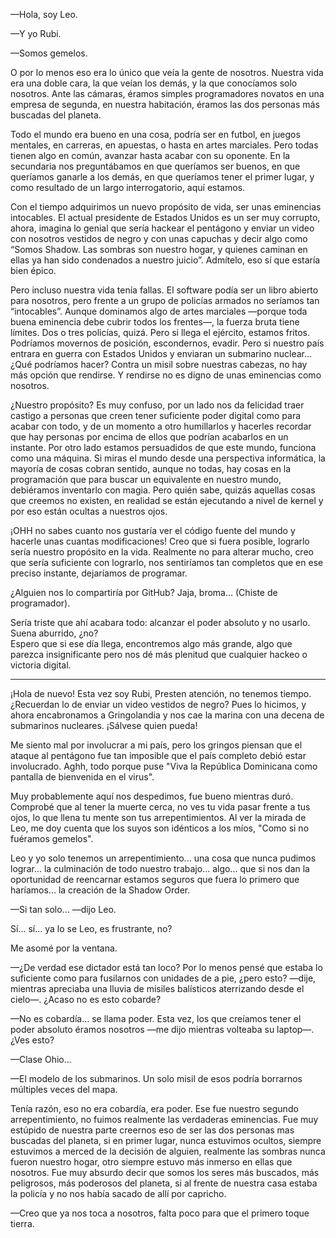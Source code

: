 —Hola, soy Leo.  

—Y yo Rubi.  

—Somos gemelos.

O por lo menos eso era lo único que veía la gente de nosotros. Nuestra vida era una doble cara, la que veían los demás, y la que conocíamos solo nosotros. Ante las cámaras, éramos simples programadores novatos en una empresa de segunda, en nuestra habitación, éramos las dos personas más buscadas del planeta. 

Todo el mundo era bueno en una cosa, podría ser en futbol, en juegos mentales, en carreras, en apuestas, o hasta en artes marciales. Pero todas tienen algo en común, avanzar hasta acabar con su oponente. En la secundaria nos preguntábamos en que queríamos ser buenos, en que queríamos ganarle a los demás, en que queríamos tener el primer lugar, y como resultado de un largo interrogatorio, aquí estamos.

Con el tiempo adquirimos un nuevo propósito de vida, ser unas eminencias intocables. El actual presidente de Estados Unidos es un ser muy corrupto, ahora, imagina lo genial que sería hackear el pentágono y enviar un video con nosotros vestidos de negro y con unas capuchas y decir algo como “Somos Shadow. Las sombras son nuestro hogar, y quienes caminan en ellas ya han sido condenados a nuestro juicio”. Admítelo, eso sí que estaría bien épico.

Pero incluso nuestra vida tenía fallas. El software podía ser un libro abierto para nosotros, pero frente a un grupo de policías armados no seríamos tan “intocables”. Aunque dominamos algo de artes marciales —porque toda buena eminencia debe cubrir todos los frentes—, la fuerza bruta tiene límites. Dos o tres policías, quizá. Pero si llega el ejército, estamos fritos. Podríamos movernos de posición, escondernos, evadir. Pero si nuestro país entrara en guerra con Estados Unidos y enviaran un submarino nuclear… ¿Qué podríamos hacer? Contra un misil sobre nuestras cabezas, no hay más opción que rendirse. Y rendirse no es digno de unas eminencias como nosotros.

¿Nuestro propósito? Es muy confuso, por un lado nos da felicidad traer castigo a personas que creen tener suficiente poder digital como para acabar con todo, y de un momento a otro humillarlos y hacerles recordar que hay personas por encima de ellos que podrían acabarlos en un instante. Por otro lado estamos persuadidos de que este mundo, funciona como una máquina. Si miras el mundo desde una perspectiva informática, la mayoría de cosas cobran sentido, aunque no todas, hay cosas en la programación que para buscar un equivalente en nuestro mundo, debiéramos inventarlo con magia. Pero quién sabe, quizás aquellas cosas que creemos no existen, en realidad se están ejecutando a nivel de kernel y por eso están ocultas a nuestros ojos. 

¡OHH no sabes cuanto nos gustaría ver el código fuente del mundo y hacerle unas cuantas modificaciones! Creo que si fuera posible, lograrlo sería nuestro propósito en la vida. Realmente no para alterar mucho, creo que sería suficiente con lograrlo, nos sentiríamos tan completos que en ese preciso instante, dejaríamos de programar.

¿Alguien nos lo compartiría por GitHub? Jaja, broma… (Chiste de programador).

Sería triste que ahí acabara todo: alcanzar el poder absoluto y no usarlo. Suena aburrido, ¿no?  
Espero que si ese día llega, encontremos algo más grande, algo que parezca insignificante pero nos dé más plenitud que cualquier hackeo o victoria digital.

-------------------------------------------------------------------------

¡Hola de nuevo! Esta vez soy Rubi, Presten atención, no tenemos tiempo. ¿Recuerdan lo de enviar un video vestidos de negro? Pues lo hicimos, y ahora encabronamos a Gringolandia y nos cae la marina con una decena de submarinos nucleares. ¡Sálvese quien pueda!

Me siento mal por involucrar a mi país, pero los gringos piensan que el ataque al pentágono fue tan imposible que el país completo debió estar involucrado. Aghh, todo porque puse "Viva la República Dominicana como pantalla de bienvenida en el virus". 

Muy probablemente aquí nos despedimos, fue bueno mientras duró. Comprobé que al tener la muerte cerca, no ves tu vida pasar frente a tus ojos, lo que llena tu mente son tus arrepentimientos. Al ver la mirada de Leo, me doy cuenta que los suyos son idénticos a los míos, "Como si no fuéramos gemelos". 

Leo y yo solo tenemos un arrepentimiento... una cosa que nunca pudimos lograr... la culminación de todo nuestro trabajo... algo... que si nos dan la oportunidad de reencarnar estamos seguros que fuera lo primero que haríamos... la creación de la Shadow Order.

—Si tan solo... —dijo Leo.

Sí... sí... ya lo se Leo, es frustrante, no? 

Me asomé por la ventana.

—¿De verdad ese dictador está tan loco? Por lo menos pensé que estaba lo suficiente como para fusilarnos con unidades de a pie, ¿pero esto? —dije, mientras apreciaba una lluvia de misiles balísticos aterrizando desde el cielo—. ¿Acaso no es esto cobarde?

—No es cobardía... se llama poder. Esta vez, los que creíamos tener el poder absoluto éramos nosotros —me dijo mientras volteaba su laptop—. ¿Ves esto?

—Clase Ohio...

—El modelo de los submarinos. Un solo misil de esos podría borrarnos múltiples veces del mapa. 

Tenía razón, eso no era cobardía, era poder. Ese fue nuestro segundo arrepentimiento, no fuimos realmente las verdaderas eminencias. Fue muy estúpido de nuestra parte creernos eso de ser las dos personas mas buscadas del planeta, si en primer lugar, nunca estuvimos ocultos, siempre estuvimos a merced de la decisión de alguien, realmente las sombras nunca fueron nuestro hogar, otro siempre estuvo más inmerso en ellas que nosotros. Fue muy absurdo decir que somos los seres más buscados, más peligrosos, más poderosos del planeta, si al frente de nuestra casa estaba la policía y no nos había sacado de allí por capricho.

—Creo que ya nos toca a nosotros, falta poco para que el primero toque tierra.








